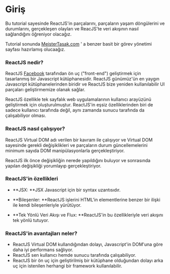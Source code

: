 # Giriş

Bu tutorial sayesinde ReactJS'in parçalarını, parçaların yaşam döngülerini ve durumlarını, gerçekleşen olayları ve ReacJS'te veri akışının nasıl sağlandığını öğreniyor olacağız.

Tutorial sonunda [MeisterTasak.com](https://www.meistertask.com/) ' a benzer basit bir görev yönetimi sayfası hazırlamış olucaağız.

### ReactJS nedir?

ReactJS [Facebook](/www.facebook.com) tarafından ön uç \("front-end"\) geliştirmek için tasarlanmış bir Javascript kütüphanesidir. ReactJS günümüz'ün en yaygın Javascript kütüphanelerinden biridir ve ReactJS bize yeniden kullanılabilir UI parçaları geliştirmemize olanak sağlar.

ReactJS özellikle  tek sayfalık web uygulamalarının kullanıcı arayüzünü geliştirmek için oluşturulmuştur. ReactJS'in eşsiz özelliklerinden biri de sadece kullanıcı tarafında değil, aynı zamanda sunucu tarafında da çalışabiliyor olması.

### ReactJS nasıl çalışıyor?

ReactJS Virtual DOM adı verilen bir kavram ile çalışıyor ve Virtual DOM sayesinde gerekli değişiklikleri ve parçaların durum güncellemelerini minimum sayıda DOM manipülasyonlarla gerçekleştiriyor.

ReactJS ilk önce değişikliğin nerede yapıldığını buluyor ve sonrasında yapılan değişikliği yorumlayıp gerçekleştiriyor.

### ReactJS'in özellikleri

* **JSX: **JSX Javascript için bir syntax uzantısıdır. 
* **Bileşenler: **ReactJS işlerini HTML'in elementlerine benzer bir ilişki ile kendi bileşenleriyle yürütüyor.

* **Tek Yönlü Veri Akışı ve Flux: **ReactJS'in bu özellikleriyle veri akışını tek yönlü tutuyor. 

### ReactJS'in avantajları neler?

* ReactJS Virtual DOM kullandığından dolayı, Javascript'in DOM'una göre daha iyi performans sağlıyor.
* ReactJS sen kullanıcı hemde sunucu tarafında çalışabiliyor.
* ReactJS bir ön uç için geliştirilmiş bir kütüphane olduğundan dolayı arka uç için istenilen herhangi bir framework kullanılabilir.





